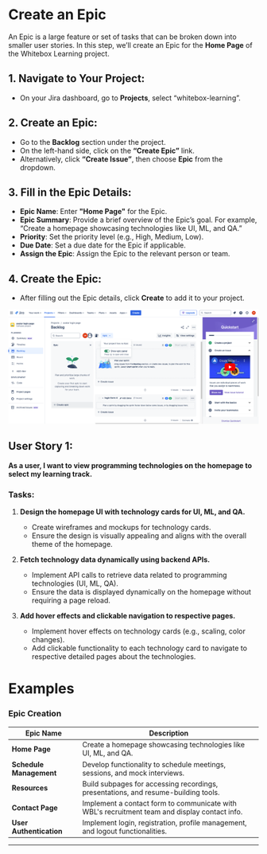 #  Create an Epic

An Epic is a large feature or set of tasks that can be broken down into smaller user stories. In this step, we’ll create an Epic for the **Home Page** of the Whitebox Learning project.

## 1. Navigate to Your Project:
- On your Jira dashboard, go to **Projects**, select “whitebox-learning”.

## 2. Create an Epic:
- Go to the **Backlog** section under the project.
- On the left-hand side, click on the **“Create Epic”** link.
- Alternatively, click **“Create Issue”**, then choose **Epic** from the dropdown.

## 3. Fill in the Epic Details:
- **Epic Name**: Enter **"Home Page"** for the Epic.
- **Epic Summary**: Provide a brief overview of the Epic’s goal. For example, “Create a homepage showcasing technologies like UI, ML, and QA.”
- **Priority**: Set the priority level (e.g., High, Medium, Low).
- **Due Date**: Set a due date for the Epic if applicable.
- **Assign the Epic**: Assign the Epic to the relevant person or team.

## 4. Create the Epic:
- After filling out the Epic details, click **Create** to add it to your project.

![alt text](Epic_ss.png)


## User Story 1: 
**As a user, I want to view programming technologies on the homepage to select my learning track.**

### Tasks:
1. **Design the homepage UI with technology cards for UI, ML, and QA.**
   - Create wireframes and mockups for technology cards.
   - Ensure the design is visually appealing and aligns with the overall theme of the homepage.

2. **Fetch technology data dynamically using backend APIs.**
   - Implement API calls to retrieve data related to programming technologies (UI, ML, QA).
   - Ensure the data is displayed dynamically on the homepage without requiring a page reload.

3. **Add hover effects and clickable navigation to respective pages.**
   - Implement hover effects on technology cards (e.g., scaling, color changes).
   - Add clickable functionality to each technology card to navigate to respective detailed pages about the technologies.



# Examples #

### Epic Creation

| Epic Name                | Description                                                                                     |
|--------------------------|-------------------------------------------------------------------------------------------------|
| **Home Page**             | Create a homepage showcasing technologies like UI, ML, and QA.                                 |
| **Schedule Management**   | Develop functionality to schedule meetings, sessions, and mock interviews.                     |
| **Resources**             | Build subpages for accessing recordings, presentations, and resume-building tools.             |
| **Contact Page**          | Implement a contact form to communicate with WBL's recruitment team and display contact info.  |
| **User Authentication**   | Implement login, registration, profile management, and logout functionalities.                |

---

